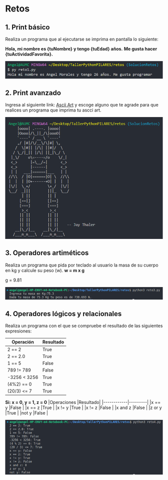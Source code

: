 # Retos

## 1. Print básico
Realiza un programa que al ejecutarse se imprima en pantalla lo siguiente:

**Hola, mi nombre es {tuNombre} y tengo {tuEdad} años.**
**Me gusta hacer {tuActividadFavorita}.**

![Reto1](https://github.com/angelumoca21/TallerPythonPILARES/blob/main/img/reto1.png)

## 2. Print avanzado
Ingresa al siguiente link: [Ascii Art](https://www.asciiart.eu/) y escoge alguno que te agrade para que realices un programa que imprima tu ascci art.

![Reto2](https://github.com/angelumoca21/TallerPythonPILARES/blob/main/img/reto2.png)

## 3. Operadores artiméticos
Realiza un programa que pida por teclado al usuario la masa de su cuerpo en kg y calcule su peso (w). 
**w = m x g** 

g = 9.81

![Reto3](https://github.com/angelumoca21/TallerPythonPILARES/blob/main/img/reto3.png)

## 4. Operadores lógicos y relacionales
Realiza un programa con el que se compruebe el resultado de las siguientes expresiones: 

|Operación   |Resultado|
|------------|---------|
|2 == 2      |True     |
|2 == 2.0    |True     |
|1 == 5      |False    |
|789 != 789  |False    |
|-3256 < 3256|True     |
|(4%2) == 0  |True     |
|(20/3) <= 7 |True     |



**Si: x = 0, y = 1, z = 0**
|Operaciones |Resultado|
|------------|---------|
|x == y      |False    |
|x == z      |True     |
|x != y      |True     |
|x != z      |False    |
|x and z     |False    |
|z or y      |True     |
|not y       |False    |

![Reto4](https://github.com/angelumoca21/TallerPythonPILARES/blob/main/img/reto4.png)